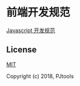 # 前端开发规范

[Javascript 开发规范](http://www.baidu.com)

## License
[MIT](http://opensource.org/licenses/MIT)

Copyright (c) 2018, PJtools
